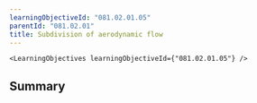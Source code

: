 ```yaml
---
learningObjectiveId: "081.02.01.05"
parentId: "081.02.01"
title: Subdivision of aerodynamic flow
---
```


```tsx eval
<LearningObjectives learningObjectiveId={"081.02.01.05"} />
```

## Summary
